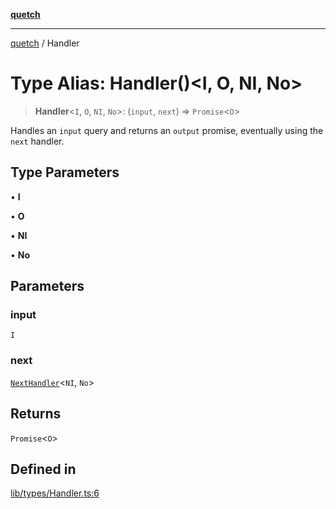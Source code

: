 [**quetch**](../README.md)

***

[quetch](../README.md) / Handler

# Type Alias: Handler()\<I, O, NI, No\>

> **Handler**\<`I`, `O`, `NI`, `No`\>: (`input`, `next`) => `Promise`\<`O`\>

Handles an `input` query and returns an `output` promise, eventually using the `next` handler.

## Type Parameters

• **I**

• **O**

• **NI**

• **No**

## Parameters

### input

`I`

### next

[`NextHandler`](NextHandler.md)\<`NI`, `No`\>

## Returns

`Promise`\<`O`\>

## Defined in

[lib/types/Handler.ts:6](https://github.com/nevoland/quetch/blob/db84578eb5eba15d3388a1c2cfad7cc80fe9fbe6/lib/types/Handler.ts#L6)
